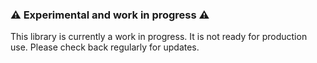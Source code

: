 ### ⚠️ Experimental and work in progress ⚠️

This library is currently a work in progress. It is not ready for production use.
Please check back regularly for updates.
